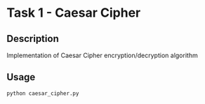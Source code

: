 # Task 1 - Caesar Cipher

## Description
Implementation of Caesar Cipher encryption/decryption algorithm

## Usage
```bash
python caesar_cipher.py


